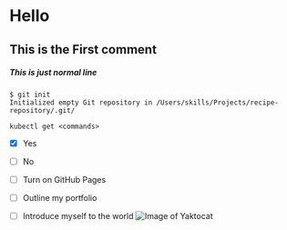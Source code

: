 # Hello 
## This is the First comment
##### This is just normal line

```
$ git init
Initialized empty Git repository in /Users/skills/Projects/recipe-repository/.git/
```
```
kubectl get <commands>
```

- [X] Yes
- [ ] No

- [ ] Turn on GitHub Pages
- [ ] Outline my portfolio
- [ ] Introduce myself to the world
![Image of Yaktocat](https://octodex.github.com/images/yaktocat.png)
